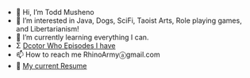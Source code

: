 - 👋 Hi, I’m Todd Musheno
- 👀 I’m interested in Java, Dogs, SciFi, Taoist Arts, Role playing games, and Libertarianism!
- 🌱 I’m currently learning everything I can.
- Σ [Dcotor Who Episodes I have](doctorwho.md)
- 📫 How to reach me RhinoArmyⓐgmail.com
- 📓 [My current Resume](https://github.com/musheno/musheno/blob/main/CV.md)
